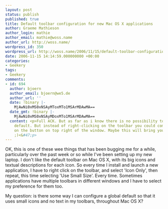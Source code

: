 ```yaml
---
layout: post
status: publish
published: true
title: Default toolbar configuration for new Mac OS X applications
author: Graeme Mathieson
author_login: mathie
author_email: mathie@woss.name
author_url: http://woss.name/
wordpress_id: 350
wordpress_url: http://woss.name/2006/11/15/default-toolbar-configuration-for-new-mac-os-x-applications/
date: 2006-11-15 14:14:59.000000000 +00:00
categories:
- Geekery
tags:
- Geekery
comments:
- id: 694
  author: bjoern
  author_email: bjoern@we5.de
  author_url: ''
  date: !binary |-
    MjAwNi0xMS0xNSAyMToxMTo1MSArMDAwMA==
  date_gmt: !binary |-
    MjAwNi0xMS0xNSAyMDoxMTo1MSArMDAwMA==
  content: <p>Full ACK. But as far as i know there is no possibility to set a global
    default. But instead of right-clicking on the toolbar you could command-click
    on the button on top right of the window. Maybe this will bring you a small speedup
    ;)<&#47;p>
---
```

OK, this is one of these wee things that has been bugging me for a while,
particularly over the past week or so while I've been setting up my new
laptop. I don't like the default toolbar on Mac OS X, with its big icons and
textual descriptions for each icon. So every time I install and launch a new
application, I have to right click on the toolbar, and select 'Icon Only', then repeat, this time selecting 'Use Small Size'.  Every time.  Sometimes applications have multiple toolbars in different windows and I have to select my preference for them too.

My question: is there some way I can configure a global default so that it uses small icons and no text in my toolbars, throughout Mac OS X?
